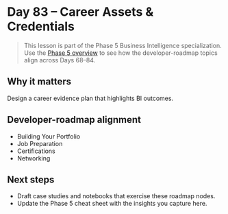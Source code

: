 # Day 83 – Career Assets & Credentials

> This lesson is part of the Phase 5 Business Intelligence specialization. Use the [Phase 5 overview](../docs/bi-curriculum.md) to see how the developer-roadmap topics align across Days 68–84.

## Why it matters

Design a career evidence plan that highlights BI outcomes.

## Developer-roadmap alignment

- Building Your Portfolio
- Job Preparation
- Certifications
- Networking

## Next steps

- Draft case studies and notebooks that exercise these roadmap nodes.
- Update the Phase 5 cheat sheet with the insights you capture here.
